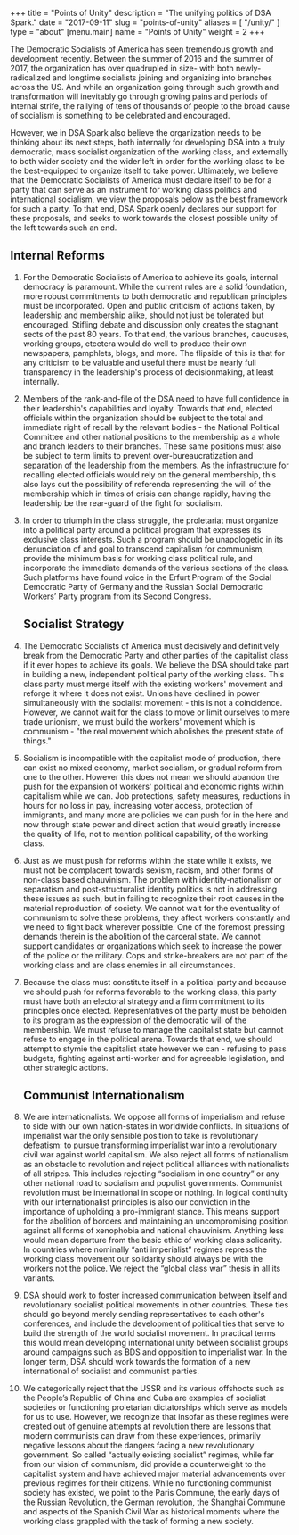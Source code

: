 +++
title = "Points of Unity"
description = "The unifying politics of DSA Spark."
date = "2017-09-11"
slug = "points-of-unity"
aliases = [ "/unity/" ]
type = "about"
[menu.main]
name = "Points of Unity"
weight = 2
+++

The Democratic Socialists of America has seen tremendous growth and development recently.  Between the summer of 2016 and the summer of 2017, the organization has over quadrupled in size- with both newly-radicalized and longtime socialists joining and organizing into branches across the US.  And while an organization going through such growth and transformation will inevitably go through growing pains and periods of internal strife, the rallying of tens of thousands of people to the broad cause of socialism is something to be celebrated and encouraged.

However, we in DSA Spark also believe the organization needs to be thinking about its next steps, both internally for developing DSA into a truly democratic, mass socialist organization of the working class, and externally to both wider society and the wider left in order for the working class to be the best-equipped to organize itself to take power.  Ultimately, we believe that the Democratic Socialists of America must declare itself to be for a party that can serve as an instrument for working class politics and international socialism, we view the proposals below as the best  framework for such a party. To that end, DSA Spark openly declares our support for these proposals, and seeks to work towards the closest possible unity of the left towards such an end. 

   ## Internal Reforms

1. For the Democratic Socialists of America to achieve its goals, internal democracy is paramount. While the current rules are a solid foundation, more robust commitments to both democratic and republican principles must be incorporated. Open and public criticism of actions taken, by leadership and membership alike, should not just be tolerated but encouraged. Stifling debate and discussion only creates the stagnant sects of the past 80 years. To that end, the various branches, caucuses, working groups, etcetera would do well to produce their own newspapers, pamphlets, blogs, and more. The flipside of this is that for any criticism to be valuable and useful there must be nearly full transparency in the leadership's process of decisionmaking, at least internally.

2. Members of the rank-and-file of the DSA need to have full confidence in their leadership's capabilities and loyalty. Towards that end, elected officials within the organization should be subject to the total and immediate right of recall by the relevant bodies - the National Political Committee and other national positions to the membership as a whole and branch leaders to their branches. These same positions must also be subject to term limits to prevent over-bureaucratization and separation of the leadership from the members. As the infrastructure for recalling elected officials would rely on the general membership, this also lays out the possibility of referenda representing the will of the membership which in times of crisis can change rapidly, having the leadership be the rear-guard of the fight for socialism.

3. In order to triumph in the class struggle, the proletariat must organize into a political party around a political program that expresses its exclusive class interests. Such a program should be unapologetic in its denunciation of and goal to transcend capitalism for communism, provide the minimum basis for working class political rule, and incorporate the immediate demands of the various sections of the class. Such platforms have found voice in the Erfurt Program of the Social Democratic Party of Germany and the Russian Social Democratic Workers’ Party program from its Second Congress.

   ## Socialist Strategy

4. The Democratic Socialists of America must decisively and definitively break from the Democratic Party and other parties of the capitalist class if it ever hopes to achieve its goals. We believe the DSA should take part in building a new, independent political party of the working class. This class party must merge itself with the existing workers' movement and reforge it where it does not exist. Unions have declined in power simultaneously with the socialist movement - this is not a coincidence. However, we cannot wait for the class to move or limit ourselves to mere trade unionism, we must build the workers' movement which is communism - "the real movement which abolishes the present state of things."

5. Socialism is incompatible with the capitalist mode of production, there can exist no mixed economy, market socialism, or gradual reform from one to the other. However this does not mean we should abandon the push for the expansion of workers' political and economic rights within capitalism while we can. Job protections, safety measures, reductions in hours for no loss in pay, increasing voter access, protection of immigrants, and many more are policies we can push for in the here and now through state power and direct action that would greatly increase the quality of life, not to mention political capability, of the working class.

6. Just as we must push for reforms within the state while it exists, we must not be complacent towards sexism, racism, and other forms of non-class based chauvinism. The problem with identity-nationalism or separatism and post-structuralist identity politics is not in addressing these issues as such, but in failing to recognize their root causes in the material reproduction of society. We cannot wait for the eventuality of communism to solve these problems, they affect workers constantly and we need to fight back wherever possible. One of the foremost pressing demands therein is the abolition of the carceral state. We cannot support candidates or organizations which seek to increase the power of the police or the military. Cops and strike-breakers are not part of the working class and are class enemies in all circumstances.

7. Because the class must constitute itself in a political party and because we should push for reforms favorable to the working class, this party must have both an electoral strategy and a firm commitment to its principles once elected. Representatives of the party must be beholden to its program as the expression of the democratic will of the membership. We must refuse to manage the capitalist state but cannot refuse to engage in the political arena. Towards that end, we should attempt to stymie the capitalist state however we can - refusing to pass budgets, fighting against anti-worker and for agreeable legislation, and other strategic actions.

   ## Communist Internationalism

8. We are internationalists. We oppose all forms of imperialism and refuse to side with our own nation-states in worldwide conflicts. In situations of imperialist war the only sensible position to take is revolutionary defeatism: to pursue transforming imperialist war into a revolutionary civil war against world capitalism. We also reject all forms of nationalism as an obstacle to revolution and reject political alliances with nationalists of all stripes. This includes rejecting “socialism in one country” or any other national road to socialism and populist governments. Communist revolution must be international in scope or nothing. In logical continuity with our internationalist principles is also our conviction in the importance of upholding a pro-immigrant stance. This means support for the abolition of borders and maintaining an uncompromising position against all forms of xenophobia and national chauvinism. Anything less would mean departure from the basic ethic of working class solidarity. In countries where nominally “anti imperialist” regimes repress the working class movement our solidarity should always be with the workers not the police. We reject the “global class war” thesis in all its variants.

9. DSA should work to foster increased communication between itself and revolutionary socialist political movements in other countries. These ties should go beyond merely sending representatives to each other's conferences, and include the development of political ties that serve to build the strength of the world socialist movement. In practical terms this would mean developing international unity between socialist groups around campaigns such as BDS and opposition to imperialist war. In the longer term, DSA should work towards the formation of a new international of socialist and communist parties. 

10. We categorically reject that the USSR and its various offshoots such as the People’s Republic of China and Cuba are examples of socialist societies or functioning proletarian dictatorships which serve as models for us to use. However, we recognize that insofar as these regimes were created out of genuine attempts at revolution there are lessons that modern communists can draw from these experiences, primarily negative lessons about the dangers facing a new revolutionary government. So called “actually existing socialist” regimes, while far from our vision of communism, did provide a counterweight to the capitalist system and have achieved major material advancements over previous regimes for their citizens. While no functioning communist society has existed, we point to the Paris Commune, the early days of the Russian Revolution, the German revolution, the Shanghai Commune and aspects of the Spanish Civil War as historical moments where the working class grappled with the task of forming a new society.



